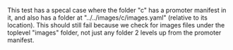 This test has a specal case where the folder "c" has a promoter manifest in it,
and also has a folder at "../../images/c/images.yaml" (relative to its
location). This should still fail because we check for images files under the
toplevel "images" folder, not just any folder 2 levels up from the promoter
manifest.
